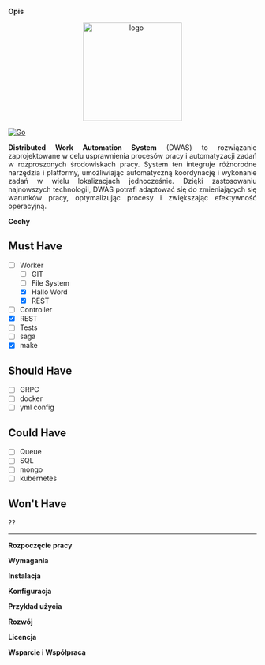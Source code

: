 **Opis**

<p align="center">
  <img src="https://github.com/PiotrFerenc/mash2/assets/30370747/0d288f65-cb91-4770-88bc-2329fd9d52bb" alt="logo" width="200"/>
</p>
<div style="text-align: justify;">

[![Go](https://github.com/PiotrFerenc/mash2/actions/workflows/go.yml/badge.svg?branch=main)](https://github.com/PiotrFerenc/mash2/actions/workflows/go.yml)


**Distributed Work Automation System** (DWAS) to rozwiązanie zaprojektowane w celu usprawnienia procesów pracy i automatyzacji zadań w rozproszonych środowiskach pracy. 
System ten integruje różnorodne narzędzia i platformy, umożliwiając automatyczną koordynację i wykonanie zadań w wielu lokalizacjach jednocześnie.
Dzięki zastosowaniu najnowszych technologii, DWAS potrafi adaptować się do zmieniających się warunków pracy, optymalizując procesy i zwiększając efektywność operacyjną.
</div>

**Cechy**

## Must Have

- [ ] Worker
  - [ ] GIT
  - [ ] File System
  - [x] Hallo Word
  - [x] REST
- [ ] Controller
- [x] REST
- [ ] Tests
- [ ] saga
- [x] make

## Should Have

- [ ] GRPC
- [ ] docker
- [ ] yml config

## Could Have

- [ ] Queue
- [ ] SQL
- [ ] mongo
- [ ] kubernetes

## Won't Have
??

----------------------------------

**Rozpoczęcie pracy**

**Wymagania**

**Instalacja**

**Konfiguracja**

**Przykład użycia**

**Rozwój**

**Licencja**

**Wsparcie i Współpraca**

